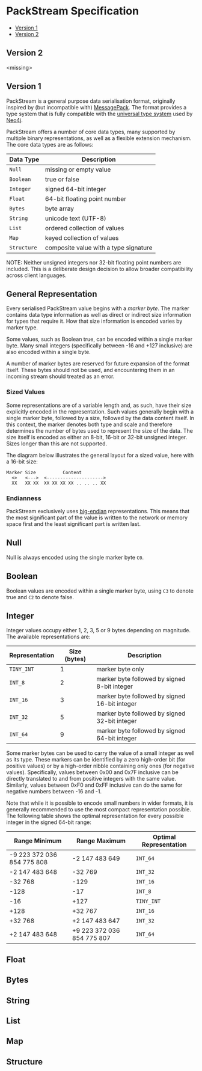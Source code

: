 # PackStream Specification

* [Version 1](#version1)
* [Version 2](#version2)


## Version 2

\<missing\>


## Version 1

PackStream is a general purpose data serialisation format, originally inspired by (but incompatible with) [MessagePack](http://msgpack.org).
The format provides a type system that is fully compatible with the [universal type system](type-system.md) used by [Neo4j](http://neo4j.com).

PackStream offers a number of core data types, many supported by multiple binary representations, as well as a flexible extension mechanism.
The core data types are as follows:

| Data Type   | Description
|-------------|----------------------
| `Null`      | missing or empty value
| `Boolean`   | true or false
| `Integer`   | signed 64-bit integer
| `Float`     | 64-bit floating point number
| `Bytes`     | byte array
| `String`    | unicode text (UTF-8)
| `List`      | ordered collection of values
| `Map`       | keyed collection of values
| `Structure` | composite value with a type signature

NOTE: Neither unsigned integers nor 32-bit floating point numbers are included.
This is a deliberate design decision to allow broader compatibility across client languages.


## General Representation

Every serialised PackStream value begins with a _marker byte_.
The marker contains data type information as well as direct or indirect size information for types that require it.
How that size information is encoded varies by marker type.

Some values, such as Boolean true, can be encoded within a single marker byte.
Many small integers (specifically between -16 and +127 inclusive) are also encoded within a single byte.

A number of marker bytes are reserved for future expansion of the format itself.
These bytes should not be used, and encountering them in an incoming stream should treated as an error.


### Sized Values

Some representations are of a variable length and, as such, have their size explicitly encoded in the representation.
Such values generally begin with a single marker byte, followed by a size, followed by the data content itself.
In this context, the marker denotes both type and scale and therefore determines the number of bytes used to represent the size of the data.
The size itself is encoded as either an 8-bit, 16-bit or 32-bit unsigned integer.
Sizes longer than this are not supported.

The diagram below illustrates the general layout for a sized value, here with a 16-bit size:

```
Marker Size          Content
  <>   <--->  <--------------------->
  XX   XX XX  XX XX XX XX .. .. .. XX
```

### Endianness

PackStream exclusively uses [big-endian](https://en.wikipedia.org/wiki/Endianness#Big-endian) representations.
This means that the most significant part of the value is written to the network or memory space first and the least significant part is written last.


## Null

Null is always encoded using the single marker byte `C0`.


## Boolean

Boolean values are encoded within a single marker byte, using `C3` to denote true and `C2`
to denote false.


## Integer

Integer values occupy either 1, 2, 3, 5 or 9 bytes depending on magnitude.
The available representations are:

| Representation   | Size (bytes) | Description
|------------------|--------------|----------------------------------------------
| `TINY_INT`       | 1            | marker byte only
| `INT_8`          | 2            | marker byte followed by signed 8-bit integer
| `INT_16`         | 3            | marker byte followed by signed 16-bit integer
| `INT_32`         | 5            | marker byte followed by signed 32-bit integer
| `INT_64`         | 9            | marker byte followed by signed 64-bit integer

Some marker bytes can be used to carry the value of a small integer as well as its type.
These markers can be identified by a zero high-order bit (for positive values) or by a high-order nibble containing only ones (for negative values).
Specifically, values between 0x00 and 0x7F inclusive can be directly translated to and from positive integers with the same value.
Similarly, values between 0xF0 and 0xFF inclusive can do the same for negative numbers between -16 and -1.

Note that while it is possible to encode small numbers in wider formats, it is generally recommended to use the most compact representation possible.
The following table shows the optimal representation for every possible integer in the signed 64-bit range:

| Range Minimum              |  Range Maximum             | Optimal Representation
|----------------------------|----------------------------|------------------------
| -9 223 372 036 854 775 808 |             -2 147 483 649 | `INT_64`
|             -2 147 483 648 |                    -32 769 | `INT_32`
|                    -32 768 |                       -129 | `INT_16`
|                       -128 |                        -17 | `INT_8`
|                        -16 |                       +127 | `TINY_INT`
|                       +128 |                    +32 767 | `INT_16`
|                    +32 768 |             +2 147 483 647 | `INT_32`
|             +2 147 483 648 | +9 223 372 036 854 775 807 | `INT_64`


## Float


## Bytes


## String


## List


## Map


## Structure
